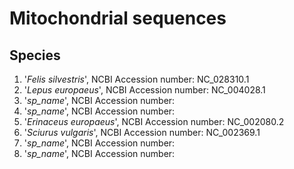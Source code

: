 # Mitochondrial sequences 

## Species

1. '*Felis silvestris*', NCBI Accession number: NC_028310.1
2. '*Lepus europaeus*', NCBI Accession number: NC_004028.1
3. '*sp_name*', NCBI Accession number: 
4. '*sp_name*', NCBI Accession number: 
5. '*Erinaceus europaeus*', NCBI Accession number: NC_002080.2
6. '*Sciurus vulgaris*', NCBI Accession number: NC_002369.1
7. '*sp_name*', NCBI Accession number: 
8. '*sp_name*', NCBI Accession number: 
